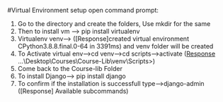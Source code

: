 #Virtual Environment setup open command prompt:
1) Go to the directory and create the folders, Use mkdir for the same
2) Then to install vm --> pip install virtualenv
3) Virtualenv venv--> ([Response]created virtual environment CPython3.8.8.final.0-64 in 3391ms) and venv folder will be created 
4) To Activate virtual env-->cd venv-->cd scripts-->activate ([Response](venv) ...\Desktop\Courses\Course-Lib\venv\Scripts>)
5) Come back to the Course-lib Folder
6) To install Django--> pip install django
7) To confirm if the installation is successfull type-->django-admin ([Response] Available subcommands)
